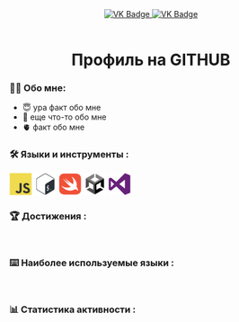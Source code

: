 <div id="badges" align="center">
  <a href="https://vk.com/lsd887">
    <img src="https://img.shields.io/badge/VK-blue?style=for-the-badge&logo=VK&logoColor=white" alt="VK Badge"/>
  </a>

  <a href="https://mail.google.com/mail/u/1/#inbox">
     <img src="https://img.shields.io/badge/EMAIL-red?style=for-the-badge&logo=Gmail&logoColor=white" alt="VK Badge"/>
  </a>
</div>

<div id="viewprof" align="center">
   <img src="https://komarev.com/ghpvc/?username=SenkinEgor&style=flat-square&color=blue" alt=""/>
</div>

<div id="heythere" align="center">
  <h1>Профиль на GITHUB</h1>
</div>

### :man_technologist: Обо мне:

- :innocent: ура факт обо мне
- :dizzy: еще что-то обо мне
- :anatomical_heart: факт обо мне

### :hammer_and_wrench: Языки и инструменты :

<div>
  <img src="https://github.com/devicons/devicon/blob/master/icons/javascript/javascript-original.svg" width="40" height="40"/>
  <img src="https://github.com/devicons/devicon/blob/master/icons/bash/bash-original.svg" width="40" height="40"/>
  <img src="https://github.com/devicons/devicon/blob/master/icons/swift/swift-original.svg" width="40" height="40"/>
  <img src="https://github.com/devicons/devicon/blob/master/icons/unity/unity-original.svg" width="40" height="40"/>
  <img src="https://github.com/devicons/devicon/blob/master/icons/visualstudio/visualstudio-plain.svg" width="40" height="40"/>
</div>

### :trophy: Достижения :

<div>
   <img src="https://github.com/ryo-ma/github-profile-trophy.vercel.app/?username=SenkinEgor" alt=""/>
</div>

### :keyboard: Наиболее используемые языки :
<div>
  <img src="https://github.com/anuraghazra/github-readme-stats.vercel.app/api/top-langs/?username=SenkinEgor" alt=""/>
</div>

### :bar_chart: Статистика активности :
<div>
   <img src="https://github-readme-activity-graph.vercel.app/graph?username=SenkinEgor&theme=github-compact" alt=""/>
</div>
